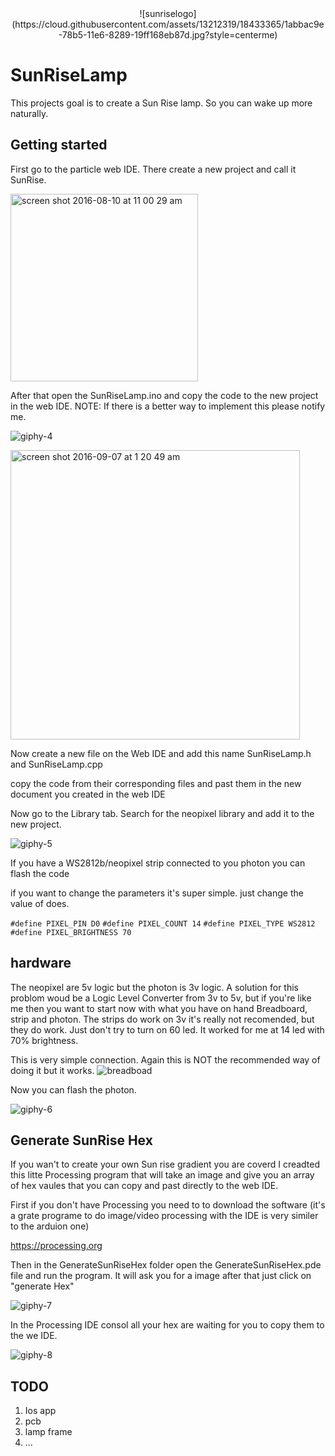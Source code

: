 


  <center>![sunriselogo](https://cloud.githubusercontent.com/assets/13212319/18433365/1abbac9e-78b5-11e6-8289-19ff168eb87d.jpg?style=centerme)</center>

# SunRiseLamp
This projects goal is to create a Sun Rise lamp. So you can wake up more naturally.

## Getting started 

First go to the particle web IDE. There create a new project and call it SunRise.

<img width="300" alt="screen shot 2016-08-10 at 11 00 29 am" src="https://cloud.githubusercontent.com/assets/13212319/17558915/3b67c142-5eea-11e6-83aa-3cfd603c193e.png">

After that open the SunRiseLamp.ino and copy the code to the new project in the web IDE.   NOTE: If there is a better way to implement this please notify me.


![giphy-4](https://cloud.githubusercontent.com/assets/13212319/17559402/1aeb3ece-5eec-11e6-87eb-8d5da6d47a61.gif)

<img width="463" alt="screen shot 2016-09-07 at 1 20 49 am" src="https://cloud.githubusercontent.com/assets/13212319/18300732/fa4d5364-7499-11e6-9370-8ec25e748857.png">

Now create a new file on the Web IDE and add this name SunRiseLamp.h and SunRiseLamp.cpp 

copy the code from their corresponding files and past them in the new document you created in the web IDE 


Now go to the Library tab. Search for the neopixel library and add it to the new project. 

![giphy-5](https://cloud.githubusercontent.com/assets/13212319/17560024/689d8756-5eee-11e6-9831-14239eefb488.gif)

 If you have a WS2812b/neopixel strip connected to you photon you can flash the code
 
 if you want to change the parameters it's super simple. just change the value of does.
 
`#define PIXEL_PIN D0`
`#define PIXEL_COUNT 14`
`#define PIXEL_TYPE WS2812`
`#define PIXEL_BRIGHTNESS 70`
 




## hardware

The neopixel are 5v logic but the photon is 3v logic. A solution for this problom woud be a Logic Level Converter  from 3v to 5v, but if you're like me then you want to start now with what you have on hand Breadboard, strip and photon. The strips do work on 3v it's really not recomended, but they do work. Just don't try to turn on 60 led. It worked for me at 14 led with 70%  brightness. 

This is very simple connection. Again this is NOT the recommended way of doing it but it works. 
![breadboad](https://cloud.githubusercontent.com/assets/13212319/17562271/1a82aa9c-5ef8-11e6-8340-d7e90686b70f.jpg)

Now you can flash the photon.

![giphy-6](https://cloud.githubusercontent.com/assets/13212319/17564354/2f8e4dfc-5f01-11e6-9fc7-504189bbd58d.gif)

## Generate SunRise Hex

If you wan't to create your own Sun rise gradient you are coverd I creadted this litte Processing program that will take an image and give you an array of hex vaules that you can copy and past directly to the web IDE.

First if you don't have Processing you need to to download the software (it's a grate programe to do image/video processing with the IDE is very similer to the arduion one) 

https://processing.org

Then in the GenerateSunRiseHex folder open the GenerateSunRiseHex.pde file and run the program. It will ask you for a image after that just click on "generate Hex" 

![giphy-7](https://cloud.githubusercontent.com/assets/13212319/17565992/9ff5d03c-5f07-11e6-8c4a-3a7f8ebba7a8.gif)

In the Processing IDE consol all your hex are waiting for you to copy them to the we IDE.

![giphy-8](https://cloud.githubusercontent.com/assets/13212319/17569569/cbc4d8ac-5f16-11e6-9814-3e20d45e3520.gif)

## TODO 

 1. Ios app
 2. pcb
 3. lamp frame
 4. ...
 





